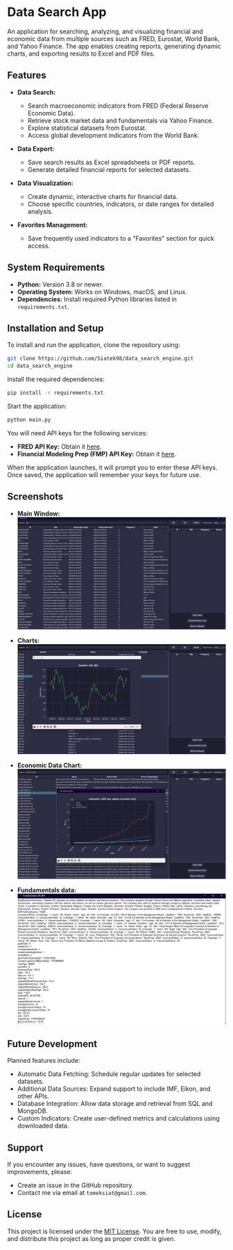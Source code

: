 # Data Search App

An application for searching, analyzing, and visualizing financial and economic data from multiple sources such as FRED, Eurostat, World Bank, and Yahoo Finance. The app enables creating reports, generating dynamic charts, and exporting results to Excel and PDF files.

## Features

- **Data Search:**
  - Search macroeconomic indicators from FRED (Federal Reserve Economic Data).
  - Retrieve stock market data and fundamentals via Yahoo Finance.
  - Explore statistical datasets from Eurostat.
  - Access global development indicators from the World Bank.

- **Data Export:**
  - Save search results as Excel spreadsheets or PDF reports.
  - Generate detailed financial reports for selected datasets.

- **Data Visualization:**
  - Create dynamic, interactive charts for financial data.
  - Choose specific countries, indicators, or date ranges for detailed analysis.

- **Favorites Management:**
  - Save frequently used indicators to a "Favorites" section for quick access.

## System Requirements

- **Python:** Version 3.8 or newer.
- **Operating System:** Works on Windows, macOS, and Linux.
- **Dependencies:** Install required Python libraries listed in `requirements.txt`.

## Installation and Setup

To install and run the application, clone the repository using:
```bash
git clone https://github.com/Siatek98/data_search_engine.git
cd data_search_engine
```
Install the required dependencies:
```bash
pip install -r requirements.txt
```
Start the application:
```bash
python main.py
```
You will need API keys for the following services:

- **FRED API Key:** Obtain it [here](https://fred.stlouisfed.org/docs/api/fred/).
- **Financial Modeling Prep (FMP) API Key:** Obtain it [here](https://financialmodelingprep.com/developer).

When the application launches, it will prompt you to enter these API keys. Once saved, the application will remember your keys for future use.

## Screenshots

- **Main Window:**
  ![Main Window](https://github.com/Siatek98/data_search_engine/blob/main/screenshots/Screenshot_01.png)

- **Charts:**
  ![Stock Chart](https://github.com/Siatek98/data_search_engine/blob/main/screenshots/Screenshot_02.png)

- **Economic Data Chart:**
  ![WB Chart](https://github.com/Siatek98/data_search_engine/blob/main/screenshots/Screenshot_03.png)
  
- **Fundamentals data:**
  ![WB Chart](https://github.com/Siatek98/data_search_engine/blob/main/screenshots/Screenshot_04.png)

## Future Development

Planned features include:

- Automatic Data Fetching: Schedule regular updates for selected datasets.
- Additional Data Sources: Expand support to include IMF, Eikon, and other APIs.
- Database Integration: Allow data storage and retrieval from SQL and MongoDB.
- Custom Indicators: Create user-defined metrics and calculations using downloaded data.

## Support

If you encounter any issues, have questions, or want to suggest improvements, please:

- Create an issue in the GitHub repository.
- Contact me via email at `tomeksiat@gmail.com`.

## License

This project is licensed under the [MIT License](https://opensource.org/licenses/MIT). You are free to use, modify, and distribute this project as long as proper credit is given.

